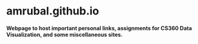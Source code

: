 # amrubal.github.io

#### Webpage to host important personal links, assignments for CS360 Data Visualization, and some miscellaneous sites. 
